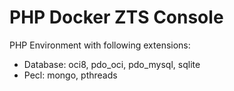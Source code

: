 # PHP Docker ZTS Console

PHP Environment with following extensions:

- Database:  oci8, pdo_oci, pdo_mysql, sqlite
- Pecl: mongo, pthreads
